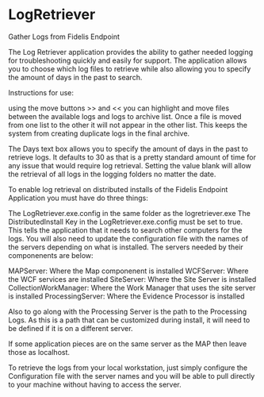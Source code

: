 # LogRetriever
Gather Logs from Fidelis Endpoint

The Log Retriever application provides the ability to gather needed logging for troubleshooting quickly and easily for support. The application allows you to choose which log files to retrieve while also allowing you to specify the amount of days in the past to search.

Instructions for use:

using the move buttons >> and << you can highlight and move files between the available logs and logs to archive list. Once a file is moved from one list to the other it will not appear in the other list. This keeps the system from creating duplicate logs in the final archive.

The Days text box allows you to specify the amount of days in the past to retrieve logs. It defaults to 30 as that is a pretty standard amount of time for any issue that would require log retrieval. Setting the value blank will allow the retrieval of all logs in the logging folders no matter the date.

To enable log retrieval on distributed installs of the Fidelis Endpoint Application you must have do three things:

The LogRetriever.exe.config in the same folder as the logretriever.exe
The DistributedInstall Key in the LogRetriever.exe.config must be set to true. This tells the application that it needs to search other computers for the logs. 
You will also need to update the configuration file with the names of the servers depending on what is installed. The servers needed by their componenents are below:

MAPServer: Where the Map componenent is installed
WCFServer: Where the WCF services are installed 
SiteServer: Where the Site Server is installed 
CollectionWorkManager: Where the Work Manager that uses the site server is installed 
ProcessingServer: Where the Evidence Processor is installed

Also to go along with the Processing Server is the path to the Processing Logs. As this is a path that can be customized during install, it will need to be defined if it is on a different server.

If some application pieces are on the same server as the MAP then leave those as localhost.

To retrieve the logs from your local workstation, just simply configure the Configuration file with the server names and you will be able to pull directly to your machine without having to access the server.

